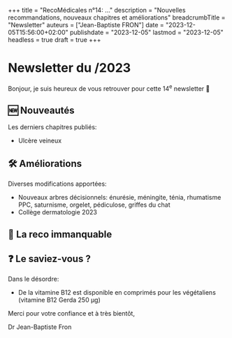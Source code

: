 +++
title = "RecoMédicales n°14:  ..."
description = "Nouvelles recommandations, nouveaux chapitres et améliorations"
breadcrumbTitle = "Newsletter"
auteurs = ["Jean-Baptiste FRON"]
date = "2023-12-05T15:56:00+02:00"
publishdate = "2023-12-05"
lastmod = "2023-12-05"
headless = true
draft = true
+++

# Newsletter du /2023

Bonjour, je suis heureux de vous retrouver pour cette 14<sup>e</sup> newsletter 📰

## 🆕 Nouveautés

Les derniers chapitres publiés:

- Ulcère veineux

## 🛠️ Améliorations

Diverses modifications apportées:

- Nouveaux arbres décisionnels: énurésie, méningite, ténia, rhumatisme PPC, saturnisme, orgelet, pédiculose, griffes du chat
- Collège dermatologie 2023

## 🔖 La reco immanquable



## ❓ Le saviez-vous ?

Dans le désordre:

- De la vitamine B12 est disponible en comprimés pour les végétaliens (vitamine B12 Gerda 250 µg)

Merci pour votre confiance et à très bientôt,

Dr Jean-Baptiste Fron
